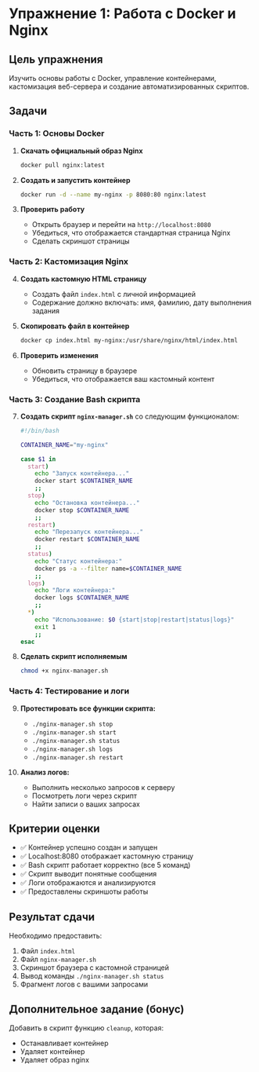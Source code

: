 # Упражнение 1: Работа с Docker и Nginx

## Цель упражнения
Изучить основы работы с Docker, управление контейнерами, кастомизация веб-сервера и создание автоматизированных скриптов.

## Задачи

### Часть 1: Основы Docker
1. **Скачать официальный образ Nginx**
   ```bash
   docker pull nginx:latest
   ```

2. **Создать и запустить контейнер**
   ```bash
   docker run -d --name my-nginx -p 8080:80 nginx:latest
   ```

3. **Проверить работу**
   - Открыть браузер и перейти на `http://localhost:8080`
   - Убедиться, что отображается стандартная страница Nginx
   - Сделать скриншот страницы

### Часть 2: Кастомизация Nginx
4. **Создать кастомную HTML страницу**
   - Создать файл `index.html` с личной информацией
   - Содержание должно включать: имя, фамилию, дату выполнения задания
   
5. **Скопировать файл в контейнер**
   ```bash
   docker cp index.html my-nginx:/usr/share/nginx/html/index.html
   ```

6. **Проверить изменения**
   - Обновить страницу в браузере
   - Убедиться, что отображается ваш кастомный контент

### Часть 3: Создание Bash скрипта
7. **Создать скрипт `nginx-manager.sh`** со следующим функционалом:
   ```bash
   #!/bin/bash
   
   CONTAINER_NAME="my-nginx"
   
   case $1 in
     start)
       echo "Запуск контейнера..."
       docker start $CONTAINER_NAME
       ;;
     stop)
       echo "Остановка контейнера..."
       docker stop $CONTAINER_NAME
       ;;
     restart)
       echo "Перезапуск контейнера..."
       docker restart $CONTAINER_NAME
       ;;
     status)
       echo "Статус контейнера:"
       docker ps -a --filter name=$CONTAINER_NAME
       ;;
     logs)
       echo "Логи контейнера:"
       docker logs $CONTAINER_NAME
       ;;
     *)
       echo "Использование: $0 {start|stop|restart|status|logs}"
       exit 1
       ;;
   esac
   ```

8. **Сделать скрипт исполняемым**
   ```bash
   chmod +x nginx-manager.sh
   ```

### Часть 4: Тестирование и логи
9. **Протестировать все функции скрипта:**
   - `./nginx-manager.sh stop`
   - `./nginx-manager.sh start`  
   - `./nginx-manager.sh status`
   - `./nginx-manager.sh logs`
   - `./nginx-manager.sh restart`

10. **Анализ логов:**
    - Выполнить несколько запросов к серверу
    - Посмотреть логи через скрипт
    - Найти записи о ваших запросах

## Критерии оценки
- ✅ Контейнер успешно создан и запущен
- ✅ Localhost:8080 отображает кастомную страницу
- ✅ Bash скрипт работает корректно (все 5 команд)
- ✅ Скрипт выводит понятные сообщения
- ✅ Логи отображаются и анализируются
- ✅ Предоставлены скриншоты работы

## Результат сдачи
Необходимо предоставить:
1. Файл `index.html`
2. Файл `nginx-manager.sh`
3. Скриншот браузера с кастомной страницей
4. Вывод команды `./nginx-manager.sh status`
5. Фрагмент логов с вашими запросами

## Дополнительное задание (бонус)
Добавить в скрипт функцию `cleanup`, которая:
- Останавливает контейнер
- Удаляет контейнер
- Удаляет образ nginx